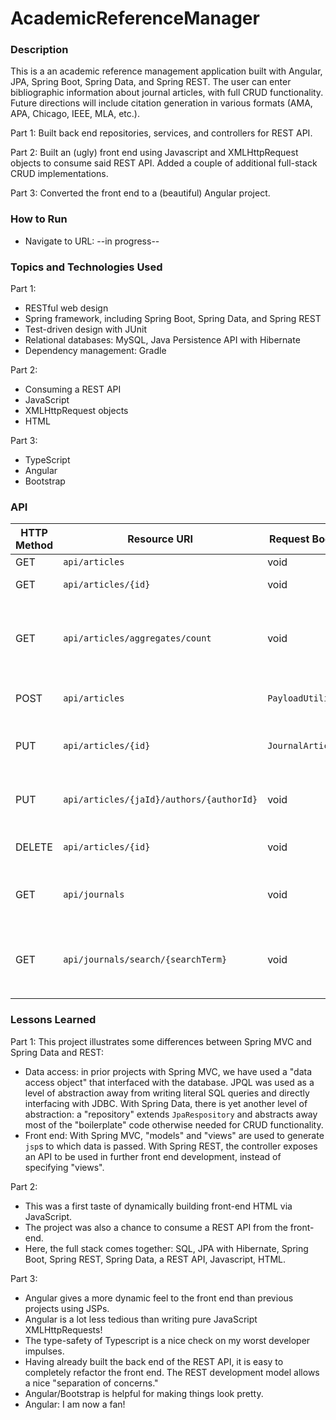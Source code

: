 # AcademicReferenceManager

### Description
This is a an academic reference management application built with Angular, JPA, Spring Boot, Spring Data, and Spring REST. The user can enter bibliographic information about journal articles, with full CRUD functionality. Future directions will include citation generation in various formats (AMA, APA, Chicago, IEEE, MLA, etc.).

Part 1: Built back end repositories, services, and controllers for REST API.

Part 2: Built an (ugly) front end using Javascript and XMLHttpRequest objects to consume said REST API. Added a couple of additional full-stack CRUD implementations.

Part 3: Converted the front end to a (beautiful) Angular project.

### How to Run
* Navigate to URL: --in progress--

### Topics and Technologies Used
Part 1:
* RESTful web design
* Spring framework, including Spring Boot, Spring Data, and Spring REST
* Test-driven design with JUnit
* Relational databases: MySQL, Java Persistence API with Hibernate
* Dependency management: Gradle

Part 2:
* Consuming a REST API
* JavaScript
* XMLHttpRequest objects
* HTML

Part 3:
* TypeScript
* Angular
* Bootstrap

### API
| HTTP Method | Resource URI | Request Body | Returns | Functionality |
|-------------|--------------|--------------|---------|--------|
| GET         | `api/articles` |   void           | `List<JournalArticle>` | void | Gets all journal articles |
| GET | `api/articles/{id}` | void | `JournalArticle` | Gets one article by ID |
| GET | `api/articles/aggregates/count` | void | void | Obtains a total number of journal articles in the user's collection |
| POST | `api/articles` | `PayloadUtility`| `JournalArticle` | Creates a new journal article record |
| PUT | `api/articles/{id}` | `JournalArticle` |   `JournalArticle` | Replaces an existing journal article by ID |
| PUT | `api/articles/{jaId}/authors/{authorId}` | void | Associates an existing author with an existing journal article |
| DELETE | `api/articles/{id}` | void | `boolean` | Deletes an existing article by ID |
| GET | `api/journals` | void | `List<Journal>` | Gets all journals and orders by name |
| GET | `api/journals/search/{searchTerm}` | void | `List<Journal>` | Gets all journals with title or author containing the String `searchTerm` |

### Lessons Learned
Part 1:
This project illustrates some differences between Spring MVC and Spring Data and REST:
* Data access: in prior projects with Spring MVC, we have used a "data access object" that interfaced with the database. JPQL was used as a level of abstraction away from writing literal SQL queries and directly interfacing with JDBC. With Spring Data, there is yet another level of abstraction: a "repository" extends `JpaRespository` and abstracts away most of the "boilerplate" code otherwise needed for CRUD functionality.
* Front end: With Spring MVC, "models" and "views" are used to generate `jsp`s to which data is passed. With Spring REST, the controller exposes an API to be used in further front end development, instead of specifying "views".

Part 2:
* This was a first taste of dynamically building front-end HTML via JavaScript.
* The project was also a chance to consume a REST API from the front-end.
* Here, the full stack comes together: SQL, JPA with Hibernate, Spring Boot, Spring REST, Spring Data, a REST API, Javascript, HTML.

Part 3:
* Angular gives a more dynamic feel to the front end than previous projects using JSPs.
* Angular is a lot less tedious than writing pure JavaScript XMLHttpRequests!
* The type-safety of Typescript is a nice check on my worst developer impulses.
* Having already built the back end of the REST API, it is easy to completely refactor the front end. The REST development model allows a nice "separation of concerns."
* Angular/Bootstrap is helpful for making things look pretty.
* Angular: I am now a fan!